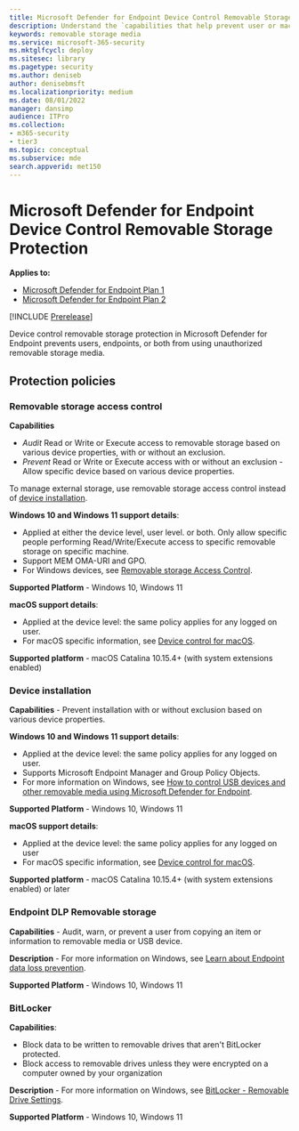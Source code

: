```yaml
---
title: Microsoft Defender for Endpoint Device Control Removable Storage Protection
description: Understand the `capabilities that help prevent user or machine or both from using unauthorized removable storage media
keywords: removable storage media
ms.service: microsoft-365-security
ms.mktglfcycl: deploy
ms.sitesec: library
ms.pagetype: security
ms.author: deniseb
author: denisebmsft
ms.localizationpriority: medium
ms.date: 08/01/2022
manager: dansimp
audience: ITPro
ms.collection: 
- m365-security
- tier3
ms.topic: conceptual
ms.subservice: mde
search.appverid: met150
---
```


# Microsoft Defender for Endpoint Device Control Removable Storage Protection


**Applies to:**
- [Microsoft Defender for Endpoint Plan 1](https://go.microsoft.com/fwlink/p/?linkid=2154037)
- [Microsoft Defender for Endpoint Plan 2](https://go.microsoft.com/fwlink/p/?linkid=2154037)

[!INCLUDE [Prerelease](../includes/prerelease.md)]

Device control removable storage protection in Microsoft Defender for Endpoint prevents users, endpoints, or both from using unauthorized removable storage media.

## Protection policies

### Removable storage access control

**Capabilities**

- *Audit* Read or Write or Execute access to removable storage based on various device properties, with or without an exclusion.
- *Prevent* Read or Write or Execute access with or without an exclusion - Allow specific device based on various device properties.

To manage external storage, use removable storage access control instead of [device installation](#device-installation).

**Windows 10 and Windows 11 support details**:

- Applied at either the device level, user level. or both. Only allow specific people performing Read/Write/Execute access to specific removable storage on specific machine.
- Support MEM OMA-URI and GPO.
- For Windows devices, see [Removable storage Access Control](device-control-removable-storage-access-control.md).

**Supported Platform** - Windows 10, Windows 11

**macOS support details**:

- Applied at the device level: the same policy applies for any logged on user.
- For macOS specific information, see [Device control for macOS](mac-device-control-overview.md).

**Supported platform** - macOS Catalina 10.15.4+ (with system extensions enabled)


### Device installation

**Capabilities** - Prevent installation with or without exclusion based on various device properties.

**Windows 10 and Windows 11 support details**:

- Applied at the device level: the same policy applies for any logged on user.
- Supports Microsoft Endpoint Manager and Group Policy Objects.
- For more information on Windows, see [How to control USB devices and other removable media using Microsoft Defender for Endpoint](control-usb-devices-using-intune.md).

**Supported Platform** - Windows 10, Windows 11

**macOS support details**:

- Applied at the device level: the same policy applies for any logged on user
- For macOS specific information, see [Device control for macOS](mac-device-control-overview.md).

**Supported platform** - macOS Catalina 10.15.4+ (with system extensions enabled) or later

### Endpoint DLP Removable storage

**Capabilities** - Audit, warn, or prevent a user from copying an item or information to removable media or USB device.

**Description** - For more information on Windows, see [Learn about Endpoint data loss prevention](../../compliance/endpoint-dlp-learn-about.md).

**Supported Platform** - Windows 10, Windows 11

### BitLocker

**Capabilities**:

- Block data to be written to removable drives that aren't BitLocker protected.
- Block access to removable drives unless they were encrypted on a computer owned by your organization

**Description** - For more information on Windows, see [BitLocker - Removable Drive Settings](/mem/intune/protect/endpoint-security-disk-encryption-profile-settings).

**Supported Platform** - Windows 10, Windows 11
